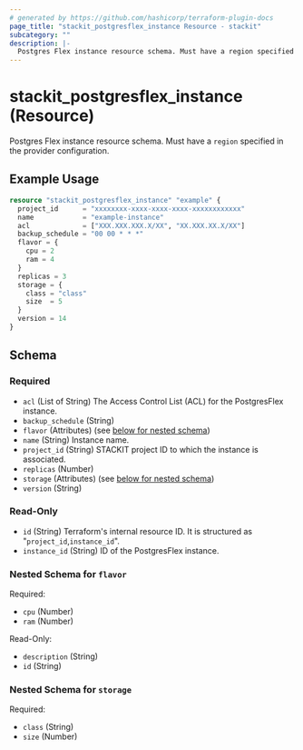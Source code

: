 ```yaml
---
# generated by https://github.com/hashicorp/terraform-plugin-docs
page_title: "stackit_postgresflex_instance Resource - stackit"
subcategory: ""
description: |-
  Postgres Flex instance resource schema. Must have a region specified in the provider configuration.
---
```


# stackit_postgresflex_instance (Resource)

Postgres Flex instance resource schema. Must have a `region` specified in the provider configuration.

## Example Usage

```terraform
resource "stackit_postgresflex_instance" "example" {
  project_id      = "xxxxxxxx-xxxx-xxxx-xxxx-xxxxxxxxxxxx"
  name            = "example-instance"
  acl             = ["XXX.XXX.XXX.X/XX", "XX.XXX.XX.X/XX"]
  backup_schedule = "00 00 * * *"
  flavor = {
    cpu = 2
    ram = 4
  }
  replicas = 3
  storage = {
    class = "class"
    size  = 5
  }
  version = 14
}
```

<!-- schema generated by tfplugindocs -->
## Schema

### Required

- `acl` (List of String) The Access Control List (ACL) for the PostgresFlex instance.
- `backup_schedule` (String)
- `flavor` (Attributes) (see [below for nested schema](#nestedatt--flavor))
- `name` (String) Instance name.
- `project_id` (String) STACKIT project ID to which the instance is associated.
- `replicas` (Number)
- `storage` (Attributes) (see [below for nested schema](#nestedatt--storage))
- `version` (String)

### Read-Only

- `id` (String) Terraform's internal resource ID. It is structured as "`project_id`,`instance_id`".
- `instance_id` (String) ID of the PostgresFlex instance.

<a id="nestedatt--flavor"></a>
### Nested Schema for `flavor`

Required:

- `cpu` (Number)
- `ram` (Number)

Read-Only:

- `description` (String)
- `id` (String)


<a id="nestedatt--storage"></a>
### Nested Schema for `storage`

Required:

- `class` (String)
- `size` (Number)

